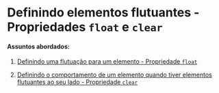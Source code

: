 # Definindo elementos flutuantes - Propriedades `float` e `clear`

#### Assuntos abordados: 

1. [Definindo uma flutuação para um elemento - Propriedade `float`](aulas/15.1-float)

2. [Definindo o comportamento de um elemento quando tiver elementos flutuantes ao seu lado - Propriedade `clear`](aulas/15.2-clear)

   
